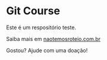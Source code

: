 # Git Course

Este é um respositório teste.

Saiba mais em [naotemosroteio.com.br](http://www.naotemosroteiro.com.br/)

Gostou? Ajude com uma doação!
